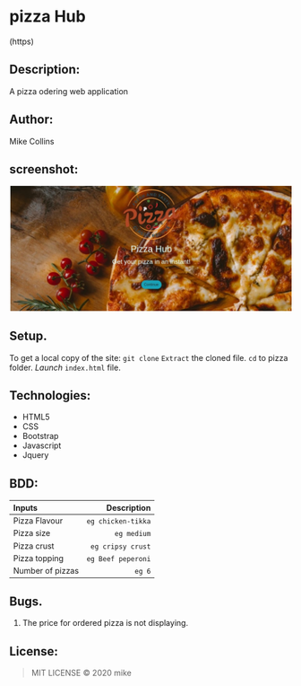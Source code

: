 # pizza Hub
(https)

## Description:
A pizza odering web application

## Author:
Mike Collins

## screenshot:
<img src="images/screenshot.jpeg" width="1000">

## Setup.
To get a local copy of the site:
`git clone`
`Extract` the cloned file.
`cd` to pizza folder.
*Launch* `index.html` file.

## Technologies:
* HTML5
* CSS
* Bootstrap
* Javascript
* Jquery

## BDD:
| Inputs |  Description |
| :---         |          ---: |
| Pizza Flavour   | `eg chicken-tikka`|
| Pizza size     | `eg medium`   |
| Pizza crust    | `eg cripsy crust`   |
| Pizza topping    | `eg Beef peperoni`  |
| Number of pizzas   | `eg 6`   |


## Bugs.
1. The price for ordered pizza is not displaying.

## License:
>MIT LICENSE &copy; 2020 mike